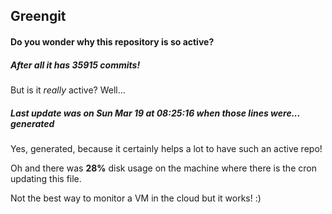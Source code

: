 ## Greengit

#### Do you wonder why this repository is so active?

##### After all it has 35915 commits!

But is it *really* active? Well...

##### Last update was on Sun Mar 19 at 08:25:16 when those lines were... generated

Yes, generated, because it certainly helps a lot to have such an active repo!

Oh and there was **28%** disk usage on the machine
where there is the cron updating this file.

Not the best way to monitor a VM in the cloud but it works! :)
